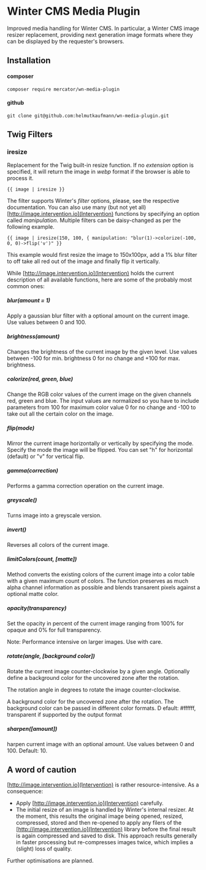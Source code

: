 # Winter CMS Media Plugin
Improved media handling for Winter CMS. In particular, a Winter CMS image resizer replacement, 
providing next generation image formats where they can be displayed by the requester's browsers.

## Installation
#### composer
```
composer require mercator/wn-media-plugin
```

#### github
```
git clone git@github.com:helmutkaufmann/wn-media-plugin.git
```

## Twig Filters

### iresize
Replacement for the Twig built-in resize function. If no *extension* option is specified, 
it will return the image in *webp* format if the browser is able to process it.
```
{{ image | iresize }}
```

The filter supports Winter's *filter* options, please, see the respective documentation.
You can also use many (but not yet all) [http://image.intervention.io](Intervention) functions by specifying an 
option called *manipulation*. Multiple filters can be daisy-changed as per the following example. 
```
{{ image | iresize(150, 100, { manipulation: "blur(1)->colorize(-100, 0, 0)->flip('v')" }}
```
This example would first resize the image to 150x100px, add a 1% blur filter to off take all red out of the image
and finally flip it vertically.

While [http://image.intervention.io](Intervention) holds the current description of all available functions,
here are some of the probably most common ones:

##### blur(amount = 1)
Apply a gaussian blur filter with a optional amount on the current image. Use values between 0 and 100.

##### brightness(amount)
Changes the brightness of the current image by the given level. Use values between -100 for min. brightness 0
for no change and +100 for max. brightness.

##### colorize(red, green, blue)
Change the RGB color values of the current image on the given channels red, green and blue. 
The input values are normalized so you have to include parameters from 100 for maximum color value 0 for no change 
and -100 to take out all the certain color on the image.

##### flip(mode)
Mirror the current image horizontally or vertically by specifying the mode.
Specify the mode the image will be flipped. You can set "h" for horizontal (default) or "v" for vertical flip.

##### gamma(correction)
Performs a gamma correction operation on the current image.

##### greyscale()
Turns image into a greyscale version.

##### invert()
Reverses all colors of the current image.

##### limitColors(count, [matte])
Method converts the existing colors of the current image into a color table with a given maximum count of colors. 
The function preserves as much alpha channel information as possible and blends transarent pixels against a optional matte color.

##### opacity(transparency)
Set the opacity in percent of the current image ranging from 100% for opaque and 0% for full transparency.

Note: Performance intensive on larger images. Use with care.

##### rotate(angle, [background color])
Rotate the current image counter-clockwise by a given angle. Optionally define a background color for the uncovered 
zone after the rotation.

The rotation angle in degrees to rotate the image counter-clockwise.

A background color for the uncovered zone after the rotation. The background color can be passed in different color formats. D
efault: #ffffff, transparent if supported by the output format

##### sharpen([amount])
harpen current image with an optional amount. Use values between 0 and 100. Default: 10.

## A word of caution
[http://image.intervention.io](Intervention) is rather resource-intensive. As a consequence:
- Apply [http://image.intervention.io](Intervention) carefully.
- The initial resize of an image is handled by Winter's internal resizer. At the moment, this results the original 
image being opened, resized, compressed, stored and then re-opened to apply any filers of the
[http://image.intervention.io](Intervention) library before the final result is again compressed and saved to disk.
This approach results generally in faster processing but re-compresses images twice, which implies a (slight) loss of quality.

Further optimisations are planned.
